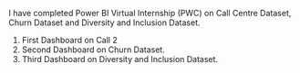 I have completed Power BI Virtual Internship (PWC) on Call Centre Dataset, Churn Dataset and Diversity and Inclusion Dataset.
1) First Dashboard on Call 2
2) Second Dashboard on Churn Dataset.
3) Third Dashboard on Diversity and Inclusion Dataset.
